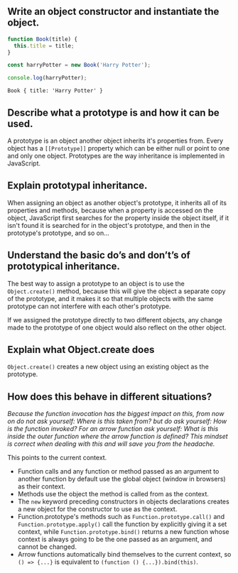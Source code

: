 ## **Write an object constructor and instantiate the object.**

```javascript
function Book(title) {
  this.title = title;
}

const harryPotter = new Book('Harry Potter');

console.log(harryPotter);
```

    Book { title: 'Harry Potter' }

## **Describe what a prototype is and how it can be used.**

A prototype is an object another object inherits it's properties from. Every object has a `[[Prototype]]` property which can be either null or point to one and only one object. Prototypes are the way inheritance is implemented in JavaScript.

## **Explain prototypal inheritance.**

When assigning an object as another object's prototype, it inherits all of its properties and methods, because when a property is accessed on the object, JavaScript first searches for the property inside the object itself, if it isn't found it is searched for in the object's prototype, and then in the prototype's prototype, and so on...

## **Understand the basic do’s and don’t’s of prototypical inheritance.**

The best way to assign a prototype to an object is to use the `Object.create()` method, because this will give the object a separate copy of the prototype, and it makes it so that multiple objects with the same prototype can not interfere with each other's prototype.

If we assigned the prototype directly to two different objects, any change made to the prototype of one object would also reflect on the other object.

## **Explain what Object.create does**

`Object.create()` creates a new object using an existing object as the prototype.

## **How does this behave in different situations?**

_Because the function invocation has the biggest impact on this, from now on do not ask yourself:
Where is this taken from?
but do ask yourself:
How is the function invoked?
For an arrow function ask yourself:
What is this inside the outer function where the arrow function is defined?
This mindset is correct when dealing with this and will save you from the headache._

This points to the current context.

- Function calls and any function or method passed as an argument to another function by default use the global object (window in browsers) as their context.
- Methods use the object the method is called from as the context.
- The `new` keyword preceding constructors in objects declarations creates a new object for the constructor to use as the context.
- Function.prototype's methods such as `Function.prototype.call()` and `Function.prototype.apply()` call the function by explicitly giving it a set context, while `Function.prototype.bind()` returns a new function whose context is always going to be the one passed as an argument, and cannot be changed.
- Arrow functions automatically bind themselves to the current context, so `() => {...}` is equivalent to `(function () {...}).bind(this)`.
